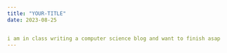 ```yaml
---
title: "YOUR-TITLE"
date: 2023-08-25


i am in class writing a computer science blog and want to finish asap
---
```

